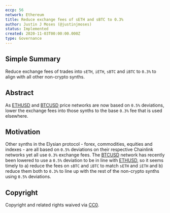 ```yaml
---
eccp: 56
network: Ethereum
title: Reduce exchange fees of sETH and sBTC to 0.3%
author: Justin J Moses (@justinjmoses)
status: Implemented
created: 2020-11-03T00:00:00.000Z
type: Governance
---
```


<!--You can leave these HTML comments in your merged ECCP and delete the visible duplicate text guides, they will not appear and may be helpful to refer to if you edit it again. This is the suggested template for new ECCPs. Note that an ECCP number will be assigned by an editor. When opening a pull request to submit your ECCP, please use an abbreviated title in the filename, `eccp-draft_title_abbrev.md`. The title should be 44 characters or less.-->

## Simple Summary

<!--"If you can't explain it simply, you don't understand it well enough." Provide a simplified and layman-accessible explanation of the ECCP.-->

Reduce exchange fees of trades into `sETH`, `iETH`, `sBTC` and `iBTC` to `0.3%` to align with all other non-crypto synths.

## Abstract

<!--A short (~200 word) description of the variable change proposed.-->

As [ETHUSD](https://feeds.chain.link/eth-usd) and [BTCUSD](https://feeds.chain.link/btc-usd) price networks are now based on `0.5%` deviations, lower the exchange fees into those synths to the base `0.3%` fee that is used elsewhere.

## Motivation

<!--The motivation is critical for ECCPs that want to update variables within Elysian. It should clearly explain why the existing variable is not incentive aligned. ECCP submissions without sufficient motivation may be rejected outright.-->

Other synths in the Elysian protocol - forex, commodities, equities and indexes - are all based on `0.5%` deviations on their respective Chainlink networks yet all use `0.3%` exchange fees. The [BTCUSD](https://feeds.chain.link/btc-usd) network has recently been lowered to use a `0.5%` deviation to be in line with [ETHUSD](https://feeds.chain.link/eth-usd), so it seems timely to a) reduce the fees on `sBTC` and `iBTC` to match `sETH` and `iETH` and b) reduce them both to `0.3%` to line up with the rest of the non-crypto synths using `0.5%` deviations.

## Copyright

Copyright and related rights waived via [CC0](https://creativecommons.org/publicdomain/zero/1.0/).
